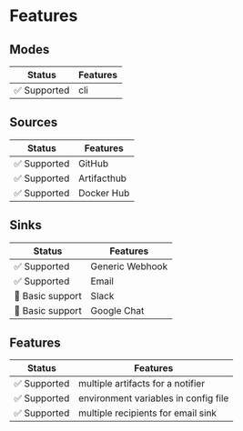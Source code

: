 # Features

## Modes

| **Status**   | **Features** |
| ------------ | ------------ |
| ✅ Supported | cli          |

## Sources

| **Status**   | **Features** |
| ------------ | ----------- |
| ✅ Supported | GitHub      |
| ✅ Supported | Artifacthub |
| ✅ Supported | Docker Hub  |

## Sinks

| **Status**   | **Features** |
| ---------------- | --------------- |
| ✅ Supported     | Generic Webhook |
| ✅ Supported     | Email           |
| 🚧 Basic support | Slack           |
| 🚧 Basic support | Google Chat     |

## Features

| **Status**   | **Features** |
| ------------ | ------------------------------------ |
| ✅ Supported | multiple artifacts for a notifier    |
| ✅ Supported | environment variables in config file |
| ✅ Supported | multiple recipients for email sink   |
